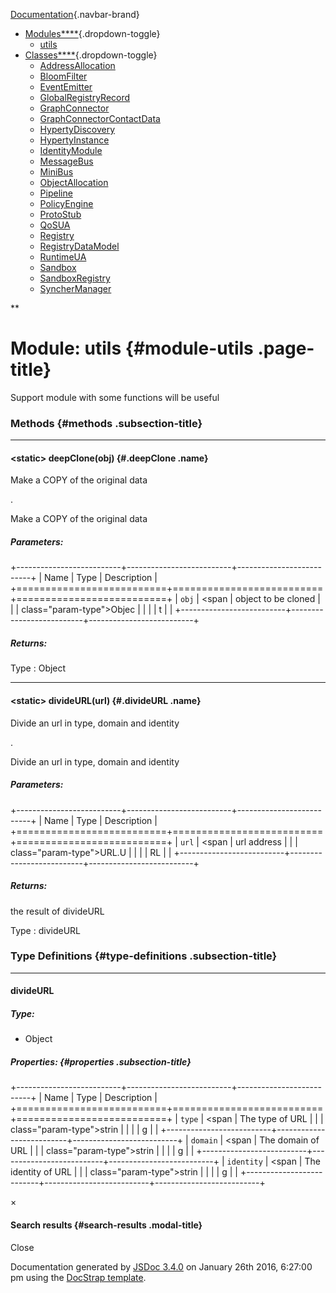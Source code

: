 <div class="navbar navbar-default navbar-fixed-top">

<div class="container">

<div class="navbar-header">

[Documentation](index.html){.navbar-brand}
<span class="icon-bar"></span> <span class="icon-bar"></span> <span
class="icon-bar"></span>

</div>

<div id="topNavigation" class="navbar-collapse collapse">

-   [Modules****](modules.list.html){.dropdown-toggle}
    -   [utils](module-utils.html)
-   [Classes****](classes.list.html){.dropdown-toggle}
    -   [AddressAllocation](AddressAllocation.html)
    -   [BloomFilter](BloomFilter.html)
    -   [EventEmitter](EventEmitter.html)
    -   [GlobalRegistryRecord](GlobalRegistryRecord.html)
    -   [GraphConnector](GraphConnector.html)
    -   [GraphConnectorContactData](GraphConnectorContactData.html)
    -   [HypertyDiscovery](HypertyDiscovery.html)
    -   [HypertyInstance](HypertyInstance.html)
    -   [IdentityModule](IdentityModule.html)
    -   [MessageBus](MessageBus.html)
    -   [MiniBus](MiniBus.html)
    -   [ObjectAllocation](ObjectAllocation.html)
    -   [Pipeline](Pipeline.html)
    -   [PolicyEngine](PolicyEngine.html)
    -   [ProtoStub](ProtoStub.html)
    -   [QoSUA](QoSUA.html)
    -   [Registry](Registry.html)
    -   [RegistryDataModel](RegistryDataModel.html)
    -   [RuntimeUA](RuntimeUA.html)
    -   [Sandbox](Sandbox.html)
    -   [SandboxRegistry](SandboxRegistry.html)
    -   [SyncherManager](SyncherManager.html)

<div class="col-sm-3 col-md-3">

<div class="input-group">

<div class="input-group-btn">

**

</div>

</div>

</div>

</div>

</div>

</div>

<div id="toc-content" class="container">

<div class="row">

<div class="col-md-8">

<div id="main">

Module: utils {#module-utils .page-title}
=============

<div class="section">

<div class="container-overview">

<div class="description">

Support module with some functions will be useful

</div>

</div>

### Methods {#methods .subsection-title}

------------------------------------------------------------------------

#### <span class="type-signature">&lt;static&gt; </span>deepClone(obj) {#.deepClone .name}

Make a COPY of the original data

.
<div class="description">

Make a COPY of the original data

</div>

##### Parameters:

+--------------------------+--------------------------+--------------------------+
| Name                     | Type                     | Description              |
+==========================+==========================+==========================+
| `obj`                    | <span                    | object to be cloned      |
|                          | class="param-type">Objec |                          |
|                          | t</span>                 |                          |
+--------------------------+--------------------------+--------------------------+

##### Returns:

 Type 
:   <span class="param-type">Object</span>

------------------------------------------------------------------------

#### <span class="type-signature">&lt;static&gt; </span>divideURL(url) {#.divideURL .name}

Divide an url in type, domain and identity

.
<div class="description">

Divide an url in type, domain and identity

</div>

##### Parameters:

+--------------------------+--------------------------+--------------------------+
| Name                     | Type                     | Description              |
+==========================+==========================+==========================+
| `url`                    | <span                    | url address              |
|                          | class="param-type">URL.U |                          |
|                          | RL</span>                |                          |
+--------------------------+--------------------------+--------------------------+

##### Returns:

<div class="param-desc">

the result of divideURL

</div>

 Type 
:   <span class="param-type">divideURL</span>

### Type Definitions {#type-definitions .subsection-title}

------------------------------------------------------------------------

#### divideURL

##### Type:

-   <span class="param-type">Object</span>

##### Properties: {#properties .subsection-title}

+--------------------------+--------------------------+--------------------------+
| Name                     | Type                     | Description              |
+==========================+==========================+==========================+
| `type`                   | <span                    | The type of URL          |
|                          | class="param-type">strin |                          |
|                          | g</span>                 |                          |
+--------------------------+--------------------------+--------------------------+
| `domain`                 | <span                    | The domain of URL        |
|                          | class="param-type">strin |                          |
|                          | g</span>                 |                          |
+--------------------------+--------------------------+--------------------------+
| `identity`               | <span                    | The identity of URL      |
|                          | class="param-type">strin |                          |
|                          | g</span>                 |                          |
+--------------------------+--------------------------+--------------------------+

</div>

</div>

</div>

<div class="clearfix">

</div>

<div class="col-md-3">

<div id="toc" class="col-md-3 hidden-xs hidden-sm hidden-md">

</div>

</div>

</div>

</div>

<div id="searchResults" class="modal fade">

<div class="modal-dialog">

<div class="modal-content">

<div class="modal-header">

<span aria-hidden="true">×</span>
#### Search results {#search-results .modal-title}

</div>

<div class="modal-body">

</div>

<div class="modal-footer">

Close

</div>

</div>

</div>

</div>

<span class="jsdoc-message"> Documentation generated by [JSDoc
3.4.0](https://github.com/jsdoc3/jsdoc) on January 26th 2016, 6:27:00 pm
using the [DocStrap template](https://github.com/docstrap/docstrap).
</span>
